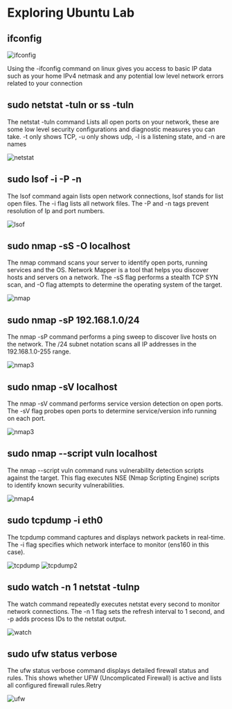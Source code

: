 # Exploring Ubuntu Lab

## ifconfig 

![ifconfig](images/ifconfig.png)

Using the -ifconfig command on linux gives you access to basic IP data such as your home IPv4 netmask and any potential low level network errors related to your connection 

## sudo netstat -tuln or ss -tuln

The netstat -tuln command Lists all open ports on your network, these are some low level security configurations and diagnostic measures you can take. -t only shows TCP, -u only shows udp, -l is a listening state, and -n are names 

![netstat](images/tuln.png)

## sudo lsof -i -P -n

The lsof command again lists open network connections, lsof stands for list open files. The -i flag lists all network files. The -P and -n tags prevent resolution of Ip and port numbers. 

![lsof](images/lsof.png)

## sudo nmap -sS -O localhost

The nmap command scans your server to identify open ports, running services and the OS. Network Mapper is a tool that helps you discover hosts and servers on a network. The -sS flag performs a stealth TCP SYN scan, and -O flag attempts to determine the operating system of the target.

![nmap](images/nmap.png)

## sudo nmap -sP 192.168.1.0/24

The nmap -sP command performs a ping sweep to discover live hosts on the network. The /24 subnet notation scans all IP addresses in the 192.168.1.0-255 range.

![nmap3](images/nmap3.png)

## sudo nmap -sV localhost

The nmap -sV command performs service version detection on open ports. The -sV flag probes open ports to determine service/version info running on each port.


![nmap3](images/nmap3.png)

## sudo nmap --script vuln localhost

The nmap --script vuln command runs vulnerability detection scripts against the target. This flag executes NSE (Nmap Scripting Engine) scripts to identify known security vulnerabilities.


![nmap4](images/nmap4.png)

## sudo tcpdump -i eth0

The tcpdump command captures and displays network packets in real-time. The -i flag specifies which network interface to monitor (ens160 in this case).

![tcpdump](images/tcpdump.png)
![tcpdump2](images/tcpdump2.png)

## sudo watch -n 1 netstat -tulnp

The watch command repeatedly executes netstat every second to monitor network connections. The -n 1 flag sets the refresh interval to 1 second, and -p adds process IDs to the netstat output.


![watch](images/watch.png)

## sudo ufw status verbose

The ufw status verbose command displays detailed firewall status and rules. This shows whether UFW (Uncomplicated Firewall) is active and lists all configured firewall rules.Retry

![ufw](images/ufw.png)